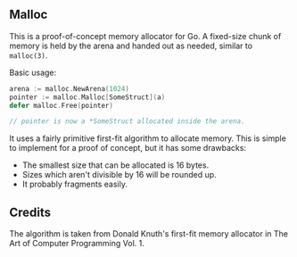 ## Malloc

This is a proof-of-concept memory allocator for Go. A fixed-size chunk of
memory is held by the arena and handed out as needed, similar to `malloc(3)`.

Basic usage:

```go
arena := malloc.NewArena(1024)
pointer := malloc.Malloc[SomeStruct](a)
defer malloc.Free(pointer)

// pointer is now a *SomeStruct allocated inside the arena.
```

It uses a fairly primitive first-fit algorithm to allocate memory. This is
simple to implement for a proof of concept, but it has some drawbacks:

- The smallest size that can be allocated is 16 bytes.
- Sizes which aren't divisible by 16 will be rounded up.
- It probably fragments easily.

## Credits

The algorithm is taken from Donald Knuth's first-fit memory allocator in The
Art of Computer Programming Vol. 1.
